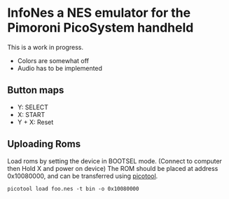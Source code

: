 # InfoNes a NES emulator for the Pimoroni PicoSystem handheld


This is a work in progress.

- Colors are somewhat off
- Audio has to be implemented

## Button maps

- Y: SELECT
- X: START
- Y + X: Reset

## Uploading Roms
Load roms by setting the device in BOOTSEL mode. (Connect to computer then Hold X and power on device)
The ROM should be placed at address 0x10080000, and can be  transferred using [picotool](https://github.com/raspberrypi/picotool).
```
picotool load foo.nes -t bin -o 0x10080000
```

